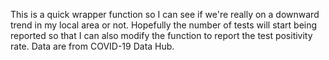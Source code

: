 This is a quick wrapper function so I can see if we're really on a
downward trend in my local area or not.  Hopefully the number of
tests will start being reported so that I can also modify the function
to report the test positivity rate.  Data are from COVID-19 Data Hub.
